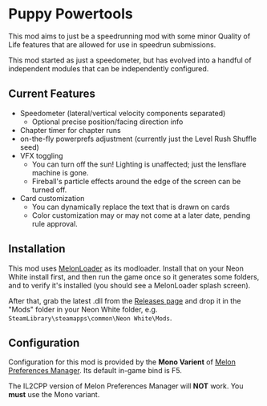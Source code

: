 # Puppy Powertools

This mod aims to just be a speedrunning mod with some minor Quality of Life features that are allowed for use in speedrun submissions.

This mod started as just a speedometer, but has evolved into a handful of independent modules that can be independently configured.

## Current Features

* Speedometer (lateral/vertical velocity components separated)
  * Optional precise position/facing direction info 
* Chapter timer for chapter runs
* on-the-fly powerprefs adjustment (currently just the Level Rush Shuffle seed)
* VFX toggling
  * You can turn off the sun! Lighting is unaffected; just the lensflare machine is gone.
  * Fireball's particle effects around the edge of the screen can be turned off.
* Card customization
  * You can dynamically replace the text that is drawn on cards
  * Color customization may or may not come at a later date, pending rule approval.

## Installation

This mod uses [MelonLoader](https://github.com/LavaGang/MelonLoader) as its modloader. Install that on your Neon White install first, and then run the game once so it generates some folders, and to verify it's installed (you should see a MelonLoader splash screen).

After that, grab the latest .dll from the [Releases page](https://github.com/PandorasFox/Neon-White-Mods/releases) and drop it in the "Mods" folder in your Neon White folder, e.g. `SteamLibrary\steamapps\common\Neon White\Mods`.

## Configuration

Configuration for this mod is provided by the **Mono Varient** of [Melon Preferences Manager](https://github.com/sinai-dev/MelonPreferencesManager/releases/). Its default in-game bind is F5.

The IL2CPP version of Melon Preferences Manager will **NOT** work. You **must** use the Mono variant.
